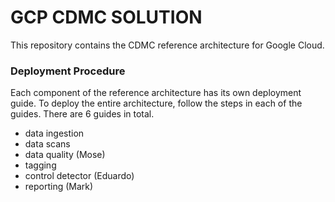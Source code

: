 # GCP CDMC SOLUTION

This repository contains the CDMC reference architecture for Google Cloud. 

### Deployment Procedure

Each component of the reference architecture has its own deployment guide. To deploy the entire architecture, follow the steps in each of the guides. There are 6 guides in total. 

- data ingestion 
- data scans 
- data quality (Mose)
- tagging 
- control detector (Eduardo) 
- reporting (Mark)